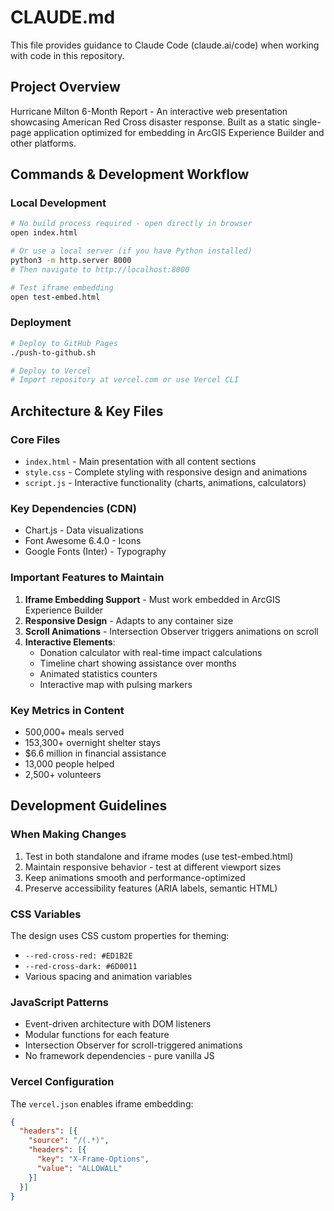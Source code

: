 # CLAUDE.md

This file provides guidance to Claude Code (claude.ai/code) when working with code in this repository.

## Project Overview

Hurricane Milton 6-Month Report - An interactive web presentation showcasing American Red Cross disaster response. Built as a static single-page application optimized for embedding in ArcGIS Experience Builder and other platforms.

## Commands & Development Workflow

### Local Development
```bash
# No build process required - open directly in browser
open index.html

# Or use a local server (if you have Python installed)
python3 -m http.server 8000
# Then navigate to http://localhost:8000

# Test iframe embedding
open test-embed.html
```

### Deployment
```bash
# Deploy to GitHub Pages
./push-to-github.sh

# Deploy to Vercel
# Import repository at vercel.com or use Vercel CLI
```

## Architecture & Key Files

### Core Files
- `index.html` - Main presentation with all content sections
- `style.css` - Complete styling with responsive design and animations
- `script.js` - Interactive functionality (charts, animations, calculators)

### Key Dependencies (CDN)
- Chart.js - Data visualizations
- Font Awesome 6.4.0 - Icons
- Google Fonts (Inter) - Typography

### Important Features to Maintain
1. **Iframe Embedding Support** - Must work embedded in ArcGIS Experience Builder
2. **Responsive Design** - Adapts to any container size
3. **Scroll Animations** - Intersection Observer triggers animations on scroll
4. **Interactive Elements**:
   - Donation calculator with real-time impact calculations
   - Timeline chart showing assistance over months
   - Animated statistics counters
   - Interactive map with pulsing markers

### Key Metrics in Content
- 500,000+ meals served
- 153,300+ overnight shelter stays
- $6.6 million in financial assistance
- 13,000 people helped
- 2,500+ volunteers

## Development Guidelines

### When Making Changes
1. Test in both standalone and iframe modes (use test-embed.html)
2. Maintain responsive behavior - test at different viewport sizes
3. Keep animations smooth and performance-optimized
4. Preserve accessibility features (ARIA labels, semantic HTML)

### CSS Variables
The design uses CSS custom properties for theming:
- `--red-cross-red: #ED1B2E`
- `--red-cross-dark: #6D0011`
- Various spacing and animation variables

### JavaScript Patterns
- Event-driven architecture with DOM listeners
- Modular functions for each feature
- Intersection Observer for scroll-triggered animations
- No framework dependencies - pure vanilla JS

### Vercel Configuration
The `vercel.json` enables iframe embedding:
```json
{
  "headers": [{
    "source": "/(.*)",
    "headers": [{
      "key": "X-Frame-Options",
      "value": "ALLOWALL"
    }]
  }]
}
```